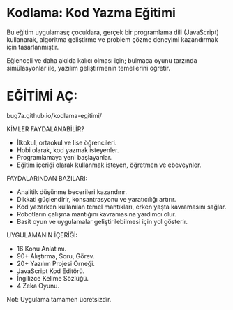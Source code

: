 # Kodlama: Kod Yazma Eğitimi

Bu eğitim uygulaması; çocuklara, gerçek bir programlama dili (JavaScript) kullanarak, algoritma geliştirme ve problem çözme deneyimi kazandırmak için tasarlanmıştır.

Eğlenceli ve daha akılda kalıcı olması için; bulmaca oyunu tarzında simülasyonlar ile, yazılım geliştirmenin temellerini öğretir.

# EĞİTİMİ AÇ:
bug7a.github.io/kodlama-egitimi/

KİMLER FAYDALANABİLİR?
- İlkokul, ortaokul ve lise öğrencileri.
- Hobi olarak, kod yazmak isteyenler.
- Programlamaya yeni başlayanlar.
- Eğitim içeriği olarak kullanmak isteyen, öğretmen ve ebeveynler.

FAYDALARINDAN BAZILARI:
- Analitik düşünme becerileri kazandırır.
- Dikkati güçlendirir, konsantrasyonu ve yaratıcılığı artırır.
- Kod yazarken kullanılan temel mantıkları, erken yaşta kavramasını sağlar.
- Robotların çalışma mantığını kavramasına yardımcı olur.
- Basit oyun ve uygulamalar geliştirilebilmesi için yol gösterir.

UYGULAMANIN İÇERİĞİ:
- 16 Konu Anlatımı.
- 90+ Alıştırma, Soru, Görev.
- 20+ Yazılım Projesi Örneği.
- JavaScript Kod Editörü.
- İngilizce Kelime Sözlüğü.
- 4 Zeka Oyunu.

Not: Uygulama tamamen ücretsizdir.
